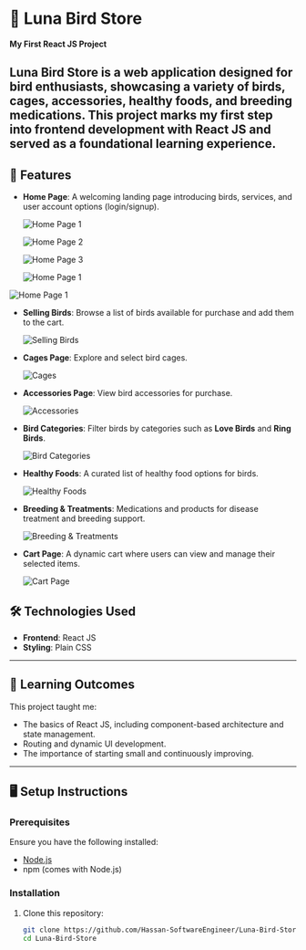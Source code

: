 # 🌟 Luna Bird Store  

**My First React JS Project**  

Luna Bird Store is a web application designed for bird enthusiasts, showcasing a variety of birds, cages, accessories, healthy foods, and breeding medications.
This project marks my first step into frontend development with React JS and served as a foundational learning experience.  
---

## 🚀 Features  
- **Home Page**: A welcoming landing page introducing birds, services, and user account options (login/signup).
  

  ![Home Page 1](output_images/Home1.png)


  ![Home Page 2](output_images/Home2.png)

 
  ![Home Page 3](output_images/Home3.png)


   ![Home Page 1](output_images/login.png)
  
  
 ![Home Page 1](output_images/signUp.png)
   

- **Selling Birds**: Browse a list of birds available for purchase and add them to the cart.


  ![Selling Birds](output_images/sellingBirds.png)  


- **Cages Page**: Explore and select bird cages.



  ![Cages](output_images/cages.png)
  

- **Accessories Page**: View bird accessories for purchase.



  ![Accessories](output_images/Accessories.png)
  

- **Bird Categories**: Filter birds by categories such as **Love Birds** and **Ring Birds**.



  ![Bird Categories](output_images/birdsCategories.png)
  

- **Healthy Foods**: A curated list of healthy food options for birds.


 
  ![Healthy Foods](output_images/healthyFoods.png)
  

- **Breeding & Treatments**: Medications and products for disease treatment and breeding support.


  
  ![Breeding & Treatments](output_images/breedingTreatment.png)
  

- **Cart Page**: A dynamic cart where users can view and manage their selected items.



  ![Cart Page](output_images/Carts.png)  



## 🛠️ Technologies Used  
- **Frontend**: React JS  
- **Styling**: Plain CSS  

---

## 📖 Learning Outcomes  
This project taught me:  
- The basics of React JS, including component-based architecture and state management.  
- Routing and dynamic UI development.  
- The importance of starting small and continuously improving.  

---

## 🖥️ Setup Instructions  

### Prerequisites  
Ensure you have the following installed:  
- [Node.js](https://nodejs.org/)  
- npm (comes with Node.js)  

### Installation  
1. Clone this repository:  
   ```bash
   git clone https://github.com/Hassan-SoftwareEngineer/Luna-Bird-Store.git
   cd Luna-Bird-Store
   

